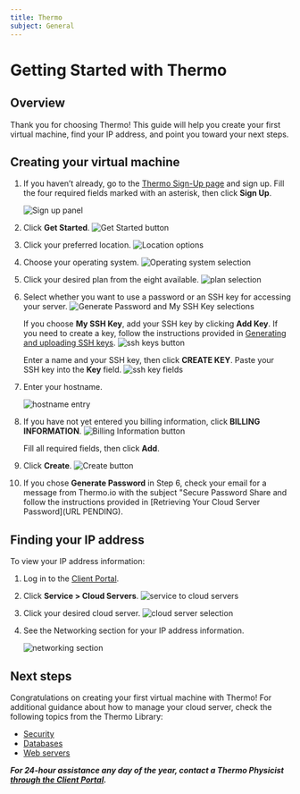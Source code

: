 ```yaml
---
title: Thermo
subject: General
---
```


# Getting Started with Thermo

## Overview
Thank you for choosing Thermo! This guide will help you create your first virtual machine, find your IP address, and point you toward your next steps.

## Creating your virtual machine
1. If you haven’t already, go to the [Thermo Sign-Up page](https://core.thermo.io/sign-up) and sign up. Fill the four required fields marked with an asterisk, then click **Sign Up**.

   ![Sign up panel](https://raw.githubusercontent.com/thermoio/docs/master/images/getting-started-thermo/2017-10-27_14-36-44.png)

2. Click **Get Started**.
  ![Get Started button](https://raw.githubusercontent.com/thermoio/docs/master/images/getting-started-thermo/2017-10-27_14-46-09.png)

3. Click your preferred location.
   ![Location options](https://raw.githubusercontent.com/thermoio/docs/master/images/getting-started-thermo/2017-10-27_15-21-57.png)

4. Choose your operating system.
   ![Operating system selection](https://raw.githubusercontent.com/thermoio/docs/master/images/getting-started-thermo/2017-10-27_15-22-37.png)

5. Click your desired plan from the eight available.
   ![plan selection](https://raw.githubusercontent.com/thermoio/docs/master/images/getting-started-thermo/2017-10-27_15-29-37.png)

6. Select whether you want to use a password or an SSH key for accessing your server. 
   ![Generate Password and My SSH Key selections](https://raw.githubusercontent.com/thermoio/docs/master/images/getting-started-thermo/2017-11-20_15-03-14%20copy%20(1).png)

   If you choose **My SSH Key**, add your SSH key by clicking **Add Key**. If you need to create a key, follow the instructions provided in [Generating and uploading SSH keys](https://github.com/thermoio/docs/blob/master/security/generating-and-uploading-ssh-keys.md).
   ![ssh keys button](https://raw.githubusercontent.com/thermoio/docs/master/images/getting-started-thermo/2017-11-20_16-35-31.png)

   Enter a name and your SSH key, then click **CREATE KEY**. Paste your SSH key into the **Key** field.
   ![ssh key fields](https://raw.githubusercontent.com/thermoio/docs/master/images/getting-started-thermo/2017-10-27_16-10-24.png)

7. Enter your hostname.

   ![hostname entry](https://raw.githubusercontent.com/thermoio/docs/master/images/getting-started-thermo/2017-10-27_16-57-28.png)

8. If you have not yet entered you billing information, click **BILLING INFORMATION**. 
   ![Billing Information button](https://raw.githubusercontent.com/thermoio/docs/master/images/getting-started-thermo/2017-11-20_15-05-40%20copy%20(1).png)

   Fill all required fields, then click **Add**.

9. Click **Create**.
   ![Create button](https://raw.githubusercontent.com/thermoio/docs/master/images/getting-started-thermo/2017-11-20_16-40-39%20copy.png)

10. If you chose **Generate Password** in Step 6, check your email for a message from Thermo.io with the subject "Secure Password Share and follow the instructions provided in [Retrieving Your Cloud Server Password](URL PENDING).

## Finding your IP address
To view your IP address information:
1. Log in to the [Client Portal](https://core.thermo.io/login).
2. Click **Service > Cloud Servers**.
   ![service to cloud servers](https://raw.githubusercontent.com/thermoio/docs/master/images/getting-started-thermo/2017-10-31_15-28-44.png)

3. Click your desired cloud server.
   ![cloud server selection](https://raw.githubusercontent.com/thermoio/docs/master/images/getting-started-thermo/2017-10-31_15-35-00.png)

4. See the Networking section for your IP address information.

   ![networking section](https://raw.githubusercontent.com/thermoio/docs/master/images/getting-started-thermo/2017-10-31_15-39-40.png)

## Next steps
Congratulations on creating your first virtual machine with Thermo! For additional guidance about how to manage your cloud server, check the following topics from the Thermo Library:
* [Security](https://www.thermo.io/how-to/security)
* [Databases](https://www.thermo.io/how-to/databases)
* [Web servers](https://www.thermo.io/how-to/web-servers)

**_For 24-hour assistance any day of the year, contact a Thermo Physicist [through the Client Portal](https://core.thermo.io/login/)._**
